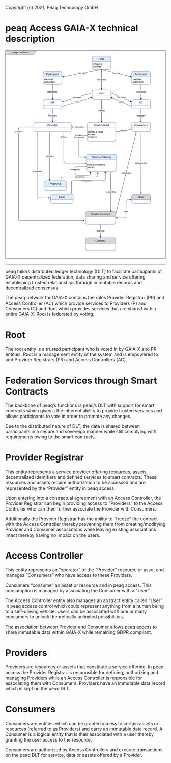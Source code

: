 Copyright (c) 2021, Peaq Technology GmbH
# peaq Access GAIA-X technical description

<img src="./Diagrams/peaq-access-control-gaia-x.png" alt="peaq gaia-x"/>

---

peaq tailors distributed ledger technology (DLT) to facilitate participants of GAIA-X decentralized federation, data sharing and service offering establishing trusted relationships through immutable records and decentralized consensus.
  
The peaq network for GAIA-X contains the roles Provider Registrar (PR) and Access Controller (AC) which provide services to Providers (P) and Consumers (C) and Root which provides services that are shared within entire GAIA-X. Root is federated by voting.

# Root

The root entity is a trusted participant who is voted in by GAIA-X and PR entities. Root is a management entity of the system and is empowered to add Provider Registrars (PR) and Access Controllers (AC).

# Federation Services through Smart Contracts

The backbone of peaq’s functions is peaq’s DLT with support for smart contracts which gives it the inherent ability to provide trusted services and allows participants to vote in order to promote any changes.

Due to the distributed nature of DLT, the data is shared between participants in a secure and sovereign manner while still complying with requirements owing to the smart contracts.

# Provider Registrar

This entity represents a service provider offering resources, assets, decentralized identifiers and defined services to smart contracts. These resources and assets require authorization to be accessed and are represented by the “Provider” entity in peaq access.

Upon entering into a contractual agreement with an Access Controller, the Provider Registrar can begin providing access to “Providers” to the Access Controller who can then further associate the Provider with Consumers.

Additionally the Provider Registrar has the ability to “freeze” the contract with the Access Controller thereby preventing them from creating/modifying Provider and Consumer associations while leaving existing associations intact thereby having no impact on the users.

# Access Controller

This entity represents an “operator” of the “Provider” resource or asset and manages “Consumers” who have access to these Providers.

Consumers “consume” an asset or resource and in peaq access. This consumption is managed by associating the Consumer with a “User”.

  

The Access Controller entity also manages an abstract entity called “User” in peaq access control which could represent anything from a human being to a self-driving vehicle. Users can be associated with one or many consumers to unlock theoretically unlimited possibilities.

  

The association between Provider and Consumer allows peaq access to share immutable data within GAIA-X while remaining GDPR compliant.

  

# Providers

Providers are resources or assets that constitute a service offering. In peaq access the Provider Registrar is responsible for defining, authorizing and managing Providers while an Access Controller is responsible for associating them with Consumers. Providers have an immutable data record which is kept on the peaq DLT.

# Consumers

Consumers are entities which can be granted access to certain assets or resources (referred to as Providers) and carry an immutable data record. A Consumer is a logical entity that is then associated with a user thereby granting the user access to the resource.

  

Consumers are authorized by Access Controllers and execute transactions on the peaq DLT for service, data or assets offered by a Provider.